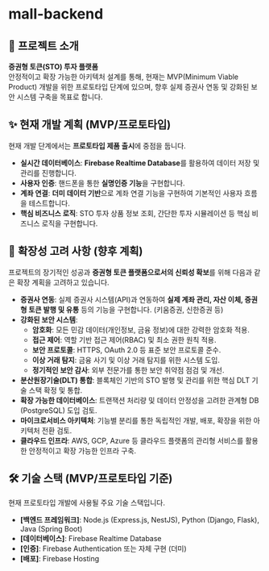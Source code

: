 # mall-backend

## 🚀 프로젝트 소개

**증권형 토큰(STO) 투자 플랫폼** </br>
안정적이고 확장 가능한 아키텍처 설계를 통해, 현재는 MVP(Minimum Viable Product) 개발을 위한 프로토타입 단계에 있으며, 향후 실제 증권사 연동 및 강화된 보안 시스템 구축을 목표로 합니다.

## ✨ 현재 개발 계획 (MVP/프로토타입)

현재 개발 단계에서는 **프로토타입 제품 출시**에 중점을 둡니다.

* **실시간 데이터베이스**: **Firebase Realtime Database**를 활용하여 데이터 저장 및 관리를 진행합니다.
* **사용자 인증**: 핸드폰을 통한 **실명인증 기능**을 구현합니다.
* **계좌 연결**: **더미 데이터 기반**으로 계좌 연결 기능을 구현하여 기본적인 사용자 흐름을 테스트합니다.
* **핵심 비즈니스 로직**: STO 투자 상품 정보 조회, 간단한 투자 시뮬레이션 등 핵심 비즈니스 로직을 구현합니다.

## 🚀 확장성 고려 사항 (향후 계획)

프로젝트의 장기적인 성공과 **증권형 토큰 플랫폼으로서의 신뢰성 확보**를 위해 다음과 같은 확장 계획을 고려하고 있습니다.

* **증권사 연동**: 실제 증권사 시스템(API)과 연동하여 **실제 계좌 관리, 자산 이체, 증권형 토큰 발행 및 유통** 등의 기능을 구현합니다. (키움증권, 신한증권 등)
* **강화된 보안 시스템**:
    * **암호화**: 모든 민감 데이터(개인정보, 금융 정보)에 대한 강력한 암호화 적용.
    * **접근 제어**: 역할 기반 접근 제어(RBAC) 및 최소 권한 원칙 적용.
    * **보안 프로토콜**: HTTPS, OAuth 2.0 등 표준 보안 프로토콜 준수.
    * **이상 거래 탐지**: 금융 사기 및 이상 거래 탐지를 위한 시스템 도입.
    * **정기적인 보안 감사**: 외부 전문가를 통한 보안 취약점 점검 및 개선.
* **분산원장기술(DLT) 통합**: 블록체인 기반의 STO 발행 및 관리를 위한 핵심 DLT 기술 스택 확정 및 통합.
* **확장 가능한 데이터베이스**: 트랜잭션 처리량 및 데이터 안정성을 고려한 관계형 DB (PostgreSQL) 도입 검토.
* **마이크로서비스 아키텍처**: 기능별 분리를 통한 독립적인 개발, 배포, 확장을 위한 아키텍처 전환 검토.
* **클라우드 인프라**: AWS, GCP, Azure 등 클라우드 플랫폼의 관리형 서비스를 활용한 안정적이고 확장 가능한 인프라 구축.

## 🛠️ 기술 스택 (MVP/프로토타입 기준)

현재 프로토타입 개발에 사용될 주요 기술 스택입니다.

* **[백엔드 프레임워크]**: Node.js (Express.js, NestJS), Python (Django, Flask), Java (Spring Boot)
* **[데이터베이스]**: Firebase Realtime Database
* **[인증]**: Firebase Authentication 또는 자체 구현 (더미)
* **[배포]**: Firebase Hosting